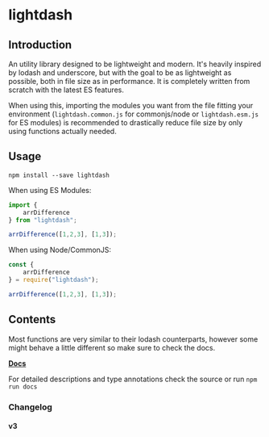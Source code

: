 # lightdash

## Introduction

An utility library designed to be lightweight and modern. It's heavily inspired by lodash and underscore, but with the goal to be as lightweight as possible, both in file size as in performance. It is completely written from scratch with the latest ES features.

When using this, importing the modules you want from the file fitting your environment (`lightdash.common.js` for commonjs/node or `lightdash.esm.js` for ES modules) is recommended to drastically reduce file size by only using functions actually needed.

## Usage

```shell
npm install --save lightdash
```

When using ES Modules:

```js
import {
    arrDifference
} from "lightdash";

arrDifference([1,2,3], [1,3]);
```

When using Node/CommonJS:

```js
const {
    arrDifference
} = require("lightdash");

arrDifference([1,2,3], [1,3]);
```

## Contents

Most functions are very similar to their lodash counterparts, however some might behave a little different so make sure to check the docs.

**[Docs](https://felixrilling.github.io/lightdash/)**

For detailed descriptions and type annotations check the source or run `npm run docs`

### Changelog

#### v3
